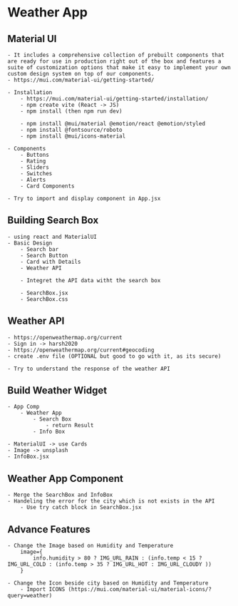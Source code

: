 # Weather App

## Material UI
    - It includes a comprehensive collection of prebuilt components that are ready for use in production right out of the box and features a suite of customization options that make it easy to implement your own custom design system on top of our components.
    - https://mui.com/material-ui/getting-started/

    - Installation
        - https://mui.com/material-ui/getting-started/installation/
        - npm create vite (React -> JS)
        - npm install (then npm run dev)

        - npm install @mui/material @emotion/react @emotion/styled
        - npm install @fontsource/roboto
        - npm install @mui/icons-material
    
    - Components
        - Buttons
        - Rating
        - Sliders
        - Switches
        - Alerts
        - Card Components

    - Try to import and display component in App.jsx

## Building Search Box
    - using react and MaterialUI
    - Basic Design
        - Search bar
        - Search Button
        - Card with Details
        - Weather API

        - Integret the API data witht the search box

        - SearchBox.jsx
        - SearchBox.css

## Weather API
    - https://openweathermap.org/current
    - Sign in -> harsh2020
    - https://openweathermap.org/current#geocoding
    - create .env file (OPTIONAL but good to go with it, as its secure)

    - Try to understand the response of the weather API

## Build Weather Widget
    - App Comp
        - Weather App
            - Search Box
                - return Result
            - Info Box

    - MaterialUI -> use Cards
    - Image -> unsplash 
    - InfoBox.jsx

## Weather App Component
    - Merge the SearchBox and InfoBox 
    - Handeling the error for the city which is not exists in the API
        - Use try catch block in SearchBox.jsx

## Advance Features
    - Change the Image based on Humidity and Temperature
        image={
            info.humidity > 80 ? IMG_URL_RAIN : (info.temp < 15 ? IMG_URL_COLD : (info.temp > 35 ? IMG_URL_HOT : IMG_URL_CLOUDY ))
        }

    - Change the Icon beside city based on Humidity and Temperature
        - Import ICONS (https://mui.com/material-ui/material-icons/?query=weather)

